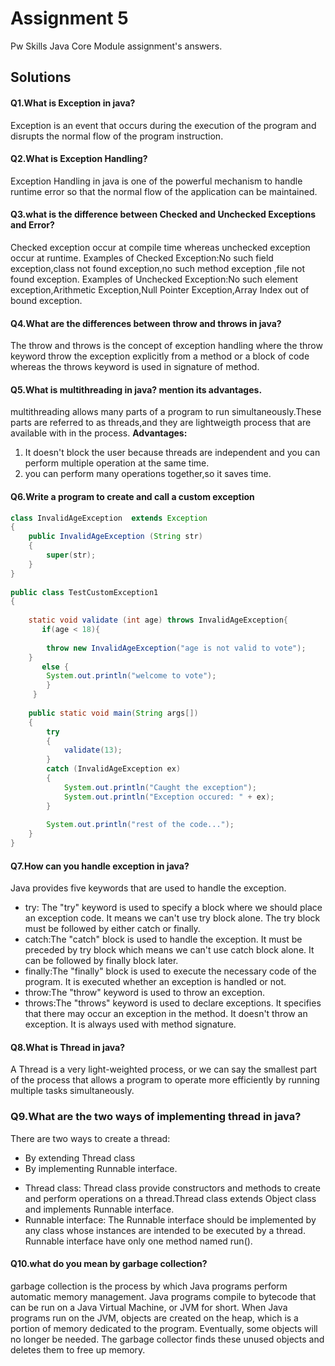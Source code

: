 # Assignment 5
Pw Skills Java Core Module assignment's answers.

## Solutions

#### Q1.What is Exception in java?
Exception is an event that occurs during the execution of the program and disrupts the normal flow of the program instruction.

#### Q2.What is Exception Handling?
Exception Handling in java is one of the powerful mechanism to handle runtime error so that the normal flow of the application can be maintained.

#### Q3.what is the difference between Checked and Unchecked Exceptions and Error?
Checked exception occur at compile time whereas unchecked exception occur at runtime.
Examples of Checked Exception:No such field exception,class not found exception,no such method exception ,file not found exception.
Examples of Unchecked Exception:No such element exception,Arithmetic Exception,Null Pointer Exception,Array Index out of bound exception.

#### Q4.What are the differences between throw and throws in java?
The throw and throws is the concept of exception handling where the throw keyword throw the exception explicitly from a method or a block of code whereas the throws keyword is used in signature of method.

#### Q5.What is multithreading in java? mention its advantages.
multithreading allows many parts of a program to run simultaneously.These parts are referred to as threads,and they are lightweigth process that are available with in the process.
**Advantages:**
1. It doesn't block the user  because threads are independent and you can perform multiple operation at the same time.
2. you can perform many operations together,so it saves time.

#### Q6.Write a program to create and call a custom exception
``` java
class InvalidAgeException  extends Exception  
{  
    public InvalidAgeException (String str)  
    {  
        super(str);  
    }  
}  
 
public class TestCustomException1  
{  
  
    static void validate (int age) throws InvalidAgeException{    
       if(age < 18){  
  
        throw new InvalidAgeException("age is not valid to vote");    
    }  
       else {   
        System.out.println("welcome to vote");   
        }   
     }    
  
    public static void main(String args[])  
    {  
        try  
        {  
            validate(13);  
        }  
        catch (InvalidAgeException ex)  
        {  
            System.out.println("Caught the exception");    
            System.out.println("Exception occured: " + ex);  
        }  
  
        System.out.println("rest of the code...");    
    }  
}  

```

#### Q7.How can you handle exception in java?
Java provides five keywords that are used to handle the exception.
* try:	The "try" keyword is used to specify a block where we should place an exception code. It means we can't use try block alone. The try block must be followed by either catch or finally.
* catch:The "catch" block is used to handle the exception. It must be preceded by try block which means we can't use catch block alone. It can be followed by finally block later.
* finally:The "finally" block is used to execute the necessary code of the program. It is executed whether an exception is handled or not.
* throw:The "throw" keyword is used to throw an exception.
* throws:The "throws" keyword is used to declare exceptions. It specifies that there may occur an exception in the method. It doesn't throw an exception. It is always used with method signature.

#### Q8.What is Thread in java?
A Thread is a very light-weighted process, or we can say the smallest part of the process that allows a program to operate more efficiently by running multiple tasks simultaneously.

### Q9.What are the two ways of implementing thread in java?
There are two ways to create a thread:

- By extending Thread class
- By implementing Runnable interface.
* Thread class:
Thread class provide constructors and methods to create and perform operations on a thread.Thread class extends Object class and implements Runnable interface.
* Runnable interface:
The Runnable interface should be implemented by any class whose instances are intended to be executed by a thread. Runnable interface have only one method named run().

#### Q10.what do you mean by garbage collection?
 garbage collection is the process by which Java programs perform automatic memory management. Java programs compile to bytecode that can be run on a Java Virtual Machine, or JVM for short. When Java programs run on the JVM, objects are created on the heap, which is a portion of memory dedicated to the program. Eventually, some objects will no longer be needed. The garbage collector finds these unused objects and deletes them to free up memory.

